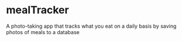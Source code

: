 # mealTracker
A photo-taking app that tracks what you eat on a daily basis by saving photos of meals to a database 


